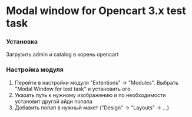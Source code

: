 # Modal window for Opencart 3.x test task


### Установка

Загрузить admin и catalog в корень opencart

### Настройка модуля

1. Перейти в настройки модуля "Extentions" -> "Modules".
Выбрать "Modal Window for test task" и установить его.
2. Указать путь к нужному изображению и по необходимости установит другой айди попапа
3. Добавить попап в нужный макет ("Design" -> "Layouts" -> ...)

